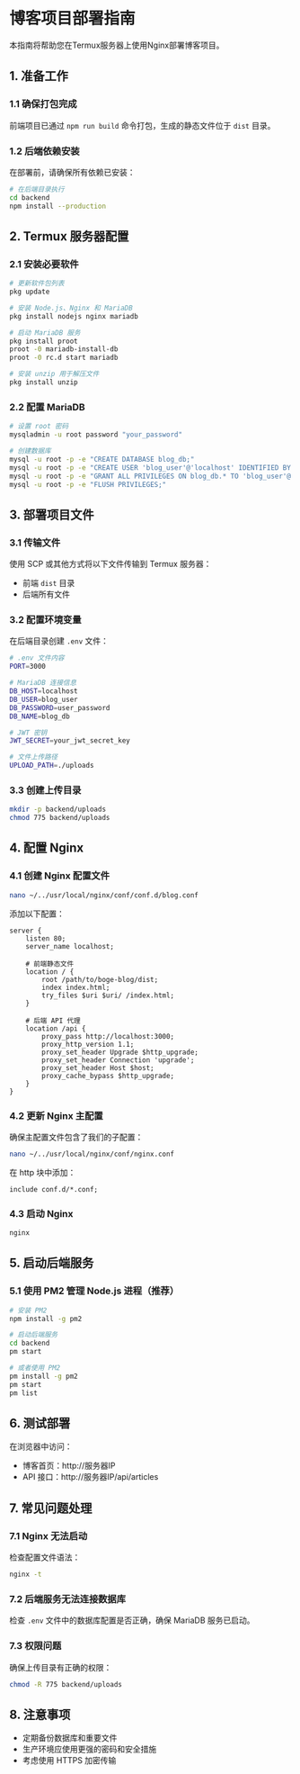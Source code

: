 # 博客项目部署指南

本指南将帮助您在Termux服务器上使用Nginx部署博客项目。

## 1. 准备工作

### 1.1 确保打包完成

前端项目已通过 `npm run build` 命令打包，生成的静态文件位于 `dist` 目录。

### 1.2 后端依赖安装

在部署前，请确保所有依赖已安装：

```bash
# 在后端目录执行
cd backend
npm install --production
```

## 2. Termux 服务器配置

### 2.1 安装必要软件

```bash
# 更新软件包列表
pkg update

# 安装 Node.js、Nginx 和 MariaDB
pkg install nodejs nginx mariadb

# 启动 MariaDB 服务
pkg install proot
proot -0 mariadb-install-db
proot -0 rc.d start mariadb

# 安装 unzip 用于解压文件
pkg install unzip
```

### 2.2 配置 MariaDB

```bash
# 设置 root 密码
mysqladmin -u root password "your_password"

# 创建数据库
mysql -u root -p -e "CREATE DATABASE blog_db;"
mysql -u root -p -e "CREATE USER 'blog_user'@'localhost' IDENTIFIED BY 'user_password';"
mysql -u root -p -e "GRANT ALL PRIVILEGES ON blog_db.* TO 'blog_user'@'localhost';"
mysql -u root -p -e "FLUSH PRIVILEGES;"
```

## 3. 部署项目文件

### 3.1 传输文件

使用 SCP 或其他方式将以下文件传输到 Termux 服务器：

- 前端 `dist` 目录
- 后端所有文件

### 3.2 配置环境变量

在后端目录创建 `.env` 文件：

```bash
# .env 文件内容
PORT=3000

# MariaDB 连接信息
DB_HOST=localhost
DB_USER=blog_user
DB_PASSWORD=user_password
DB_NAME=blog_db

# JWT 密钥
JWT_SECRET=your_jwt_secret_key

# 文件上传路径
UPLOAD_PATH=./uploads
```

### 3.3 创建上传目录

```bash
mkdir -p backend/uploads
chmod 775 backend/uploads
```

## 4. 配置 Nginx

### 4.1 创建 Nginx 配置文件

```bash
nano ~/../usr/local/nginx/conf/conf.d/blog.conf
```

添加以下配置：

```nginx
server {
    listen 80;
    server_name localhost;

    # 前端静态文件
    location / {
        root /path/to/boge-blog/dist;
        index index.html;
        try_files $uri $uri/ /index.html;
    }

    # 后端 API 代理
    location /api {
        proxy_pass http://localhost:3000;
        proxy_http_version 1.1;
        proxy_set_header Upgrade $http_upgrade;
        proxy_set_header Connection 'upgrade';
        proxy_set_header Host $host;
        proxy_cache_bypass $http_upgrade;
    }
}
```

### 4.2 更新 Nginx 主配置

确保主配置文件包含了我们的子配置：

```bash
nano ~/../usr/local/nginx/conf/nginx.conf
```

在 http 块中添加：

```nginx
include conf.d/*.conf;
```

### 4.3 启动 Nginx

```bash
nginx
```

## 5. 启动后端服务

### 5.1 使用 PM2 管理 Node.js 进程（推荐）

```bash
# 安装 PM2
npm install -g pm2

# 启动后端服务
cd backend
pm start

# 或者使用 PM2
pm install -g pm2
pm start
pm list
```

## 6. 测试部署

在浏览器中访问：
- 博客首页：http://服务器IP
- API 接口：http://服务器IP/api/articles

## 7. 常见问题处理

### 7.1 Nginx 无法启动

检查配置文件语法：
```bash
nginx -t
```

### 7.2 后端服务无法连接数据库

检查 `.env` 文件中的数据库配置是否正确，确保 MariaDB 服务已启动。

### 7.3 权限问题

确保上传目录有正确的权限：
```bash
chmod -R 775 backend/uploads
```

## 8. 注意事项

- 定期备份数据库和重要文件
- 生产环境应使用更强的密码和安全措施
- 考虑使用 HTTPS 加密传输
